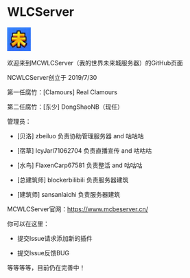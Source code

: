 # WLCServer
<img src=wlc.png width=11% /><br><p>
欢迎来到MCWLCServer（我的世界未来城服务器）的GitHub页面<br><p>
NCWLCServer创立于 2019/7/30<br><p>
  第一任腐竹：[Clamours] Real Clamours<br><p>
  第二任腐竹：[东少] DongShaoNB（现任）<br><p>
  管理员：<br><p>
  - [贝洛] zbeiluo  负责协助管理服务器 and 咕咕咕<br><p>
  - [宿草] IcyJarl71062704  负责直播宣传 and 咕咕咕<br><p>
  - [水鸟] FlaxenCarp67581 负责整活 and 咕咕咕<br><p>
  - [总建筑师] blockerbilibili 负责服务器建筑<br><p>
  - [建筑师] sansanlaichi 负责服务器建筑<br><p>

MCWLCServer官网：https://www.mcbeserver.cn/<br><p>
你可以在这里：<br><p>
- 提交Issue请求添加新的插件<br><p>
- 提交Issue反馈BUG<br><p>

等等等等，目前仍在完善中！
